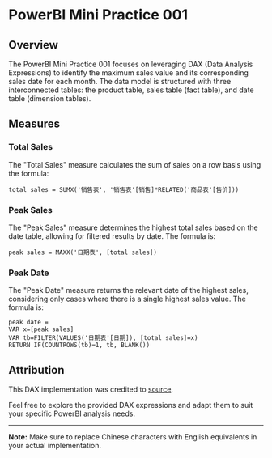 # PowerBI Mini Practice 001

## Overview

The PowerBI Mini Practice 001 focuses on leveraging DAX (Data Analysis Expressions) to identify the maximum sales value and its corresponding sales date for each month. The data model is structured with three interconnected tables: the product table, sales table (fact table), and date table (dimension tables).

## Measures

### Total Sales

The "Total Sales" measure calculates the sum of sales on a row basis using the formula:

```DAX
total sales = SUMX('销售表', '销售表'[销售]*RELATED('商品表'[售价]))
```

### Peak Sales

The "Peak Sales" measure determines the highest total sales based on the date table, allowing for filtered results by date. The formula is:

```DAX
peak sales = MAXX('日期表', [total sales])
```

### Peak Date

The "Peak Date" measure returns the relevant date of the highest sales, considering only cases where there is a single highest sales value. The formula is:

```DAX
peak date = 
VAR x=[peak sales]
VAR tb=FILTER(VALUES('日期表'[日期]), [total sales]=x)
RETURN IF(COUNTROWS(tb)=1, tb, BLANK())
```

## Attribution

This DAX implementation was credited to [source](https://space.bilibili.com/437239552).

Feel free to explore the provided DAX expressions and adapt them to suit your specific PowerBI analysis needs.

---

**Note:** Make sure to replace Chinese characters with English equivalents in your actual implementation.
